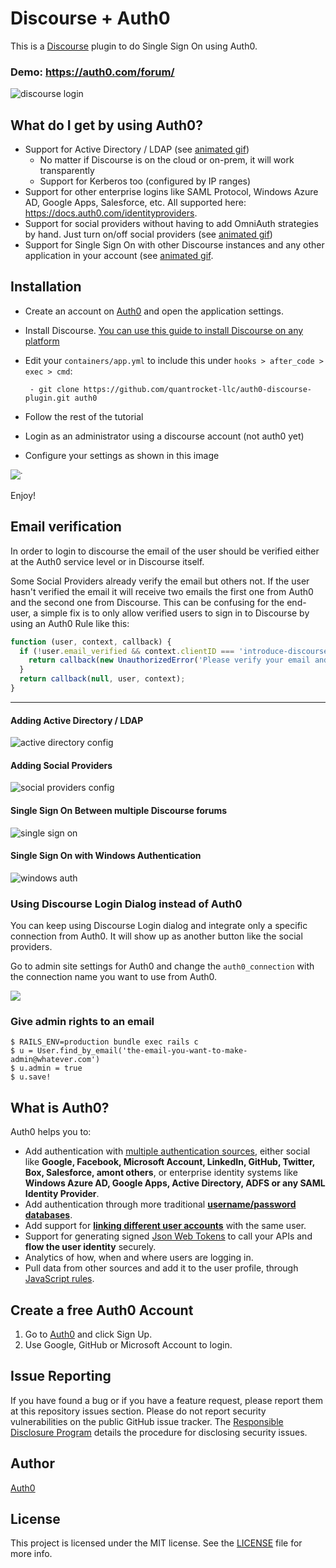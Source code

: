 Discourse + Auth0
=================

This is a [Discourse](http://discourse.org) plugin to do Single Sign On using Auth0.

### Demo: https://auth0.com/forum/

![discourse login](https://dl.dropboxusercontent.com/u/21665105/discourse-login.gif)

## What do I get by using Auth0?

* Support for Active Directory / LDAP (see [animated gif](#adding-active-directory--ldap))
  * No matter if Discourse is on the cloud or on-prem, it will work transparently
  * Support for Kerberos too (configured by IP ranges)
* Support for other enterprise logins like SAML Protocol, Windows Azure AD, Google Apps, Salesforce, etc. All supported here: https://docs.auth0.com/identityproviders.
* Support for social providers without having to add OmniAuth strategies by hand. Just turn on/off social providers (see [animated gif](#adding-social-providers))
* Support for Single Sign On with other Discourse instances and any other application in your account (see [animated gif](#single-sign-on-between-multiple-discourse-forums).

## Installation

-  Create an account on [Auth0](https://auth0.com) and open the application settings.

-  Install Discourse. [You can use this guide to install Discourse on any platform](https://github.com/discourse/discourse/blob/master/docs/INSTALL-digital-ocean.md)

-  Edit your `containers/app.yml` to include this under `hooks > after_code > exec > cmd`:

        - git clone https://github.com/quantrocket-llc/auth0-discourse-plugin.git auth0

-  Follow the rest of the tutorial

-  Login as an administrator using a discourse account (not auth0 yet)

-  Configure your settings as shown in this image

<img src="http://blog.auth0.com.s3.amazonaws.com/ss-2014-02-03T14-32-49.png">̇</img>

Enjoy!

## Email verification

In order to login to discourse the email of the user should be verified either at the Auth0 service level or in Discourse itself.

Some Social Providers already verify the email but others not. If the user hasn't verified the email it will receive two emails the first one from Auth0 and the second one from Discourse. This can be confusing for the end-user, a simple fix is to only allow verified users to sign in to Discourse by using an Auth0 Rule like this:

```javascript
function (user, context, callback) {
  if (!user.email_verified && context.clientID === 'introduce-discourse-client-id') {
    return callback(new UnauthorizedError('Please verify your email and sign in again.'));
  }
  return callback(null, user, context);
}
```

----

#### Adding Active Directory / LDAP

![active directory config](https://dl.dropboxusercontent.com/u/21665105/ad-connection.gif)

#### Adding Social Providers

![social providers config](https://dl.dropboxusercontent.com/u/21665105/social-connections.gif)

#### Single Sign On Between multiple Discourse forums

![single sign on](https://dl.dropboxusercontent.com/u/21665105/sso-discourse.gif)

#### Single Sign On with Windows Authentication

![windows auth](https://s3.amazonaws.com/blog.auth0.com/login_discourse_kerberos-2.gif)

### Using Discourse Login Dialog instead of Auth0

You can keep using Discourse Login dialog and integrate only a specific connection from Auth0. It will show up as another button like the social providers.

Go to admin site settings for Auth0 and change the `auth0_connection` with the connection name you want to use from Auth0.

![](https://s3.amazonaws.com/blog.auth0.com/login_discourse_ad.gif)

### Give admin rights to an email

```
$ RAILS_ENV=production bundle exec rails c
$ u = User.find_by_email('the-email-you-want-to-make-admin@whatever.com')
$ u.admin = true
$ u.save!
```
## What is Auth0?

Auth0 helps you to:

* Add authentication with [multiple authentication sources](https://docs.auth0.com/identityproviders), either social like **Google, Facebook, Microsoft Account, LinkedIn, GitHub, Twitter, Box, Salesforce, amont others**, or enterprise identity systems like **Windows Azure AD, Google Apps, Active Directory, ADFS or any SAML Identity Provider**.
* Add authentication through more traditional **[username/password databases](https://docs.auth0.com/mysql-connection-tutorial)**.
* Add support for **[linking different user accounts](https://docs.auth0.com/link-accounts)** with the same user.
* Support for generating signed [Json Web Tokens](https://docs.auth0.com/jwt) to call your APIs and **flow the user identity** securely.
* Analytics of how, when and where users are logging in.
* Pull data from other sources and add it to the user profile, through [JavaScript rules](https://docs.auth0.com/rules).

## Create a free Auth0 Account

1. Go to [Auth0](https://auth0.com) and click Sign Up.
2. Use Google, GitHub or Microsoft Account to login.

## Issue Reporting

If you have found a bug or if you have a feature request, please report them at this repository issues section. Please do not report security vulnerabilities on the public GitHub issue tracker. The [Responsible Disclosure Program](https://auth0.com/whitehat) details the procedure for disclosing security issues.

## Author

[Auth0](https://auth0.com)

## License

This project is licensed under the MIT license. See the [LICENSE](LICENSE.txt) file for more info.
